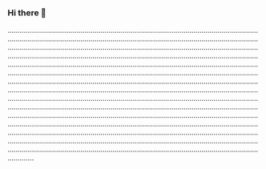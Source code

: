 ### Hi there 👋

.................................................................................................................................................................................................................................................................................................................................................................................................................................................................................................................................................................................................................................................................................................................................................................................................................................................................................................................................................................................................................................................................................................................................................................................................................................................................................................................................................................................................................................................................................................................................................................................................................................................................................................................................................................................................................................................................................................................................................